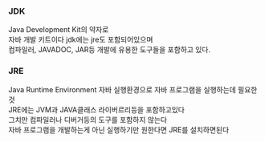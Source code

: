 ### JDK
Java Development Kit의 약자로  
자바 개발 키트이다 jdk에는 jre도 포함되어있으며  
컴파일러, JAVADOC, JAR등 개발에 유용한 도구들을 포함하고 있다.

### JRE
Java Runtime Environment  자바 실행환경으로 자바 프로그램을 실행하는데 필요한것  
JRE에는 JVM과 JAVA클래스 라이버르리등을 포함하고있다  
그치만 컴파일러나 디버거등의 도구를 포함하지 않는다  
자바 프로그램을 개발하는게 아닌 실행하기만 원한다면 JRE를 설치하면된다
